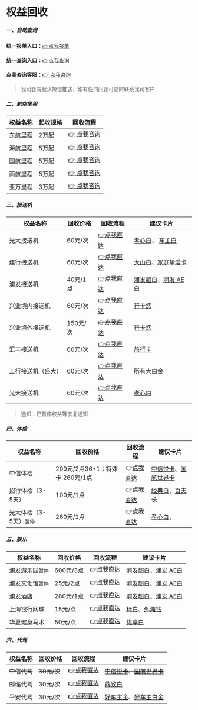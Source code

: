 # 权益回收

##### 一、自助查询

**统一报单入口：**[👉点我报单](http://u.zjkm.xyz/xGzEF)

**统一查询入口：**[👉点我查询](http://u.zjkm.xyz/Cr7RF)

**点我咨询客服：**[👉 点我咨询](http://u.zjkmkj.com/unVf1 )

> 我司会有默认短信推送，如有任何问题可随时联系我司客户

##### 二、航空里程


| 权益名称 | 起收规格 | 回收流程                                  |
| -------- | -------- | ----------------------------------------- |
| 东航里程 | 2万起    | [👉 点我咨询](http://u.zjkmkj.com/unVf1 ) |
| 海航里程 | 5万起    | [👉 点我咨询](http://u.zjkmkj.com/unVf1 ) |
| 国航里程 | 5万起    | [👉 点我咨询](http://u.zjkmkj.com/unVf1 ) |
| 南航里程 | 5万起    | [👉 点我咨询](http://u.zjkmkj.com/unVf1 ) |
| 亚万里程 | 3万起    | [👉 点我咨询](http://u.zjkmkj.com/unVf1 ) |

##### 三、接送机


| 权益名称           | 回收价格 | 回收流程                                            | 建议卡片                                                                         |
| ------------------ | -------- | --------------------------------------------------- | -------------------------------------------------------------------------------- |
| 光大接送机         | 60元/次  | [👉点我直达](activity/gdqyhs.md#光大接送机)         | [孝心白](bank/gdyh.md#孝心卓越白金卡)、 [车主白](bank/gdyh.md#阳光车主白金卡)    |
| 建行接送机         | 60元/次  | [👉点我直达](activity/jhqyhs.md#建行接送机)         | [大山白](bank/jsyh.md#建行尊享白金卡)、[家庭挚爱卡](bank/jsyh.md#龙卡家庭挚爱卡) |
| 浦发接送机         | 40元/1点 | [👉点我直达](activity/pfqyhs.md#浦发接送机)         | [浦发超白](bank/pfyh.md#美运超白金卡)、[浦发 AE白](bank/pfyh.md#美运白金卡)      |
| 兴业境内接送机     | 60元/次  | [👉点我直达](activity/xyqyhs.md#兴业境内接送机)     | [行卡悠](bank/xyyh.md#行卡白金卡（悠）)                                          |
| 兴业境外接送机     | 150元/次 | ~~[👉点我直达](activity/xyqyhs.md#兴业境外接送机)~~ | [行卡悠](bank/xyyh.md#行卡白金卡（悠）)                                          |
| 汇丰接送机         | 60元/次  | [👉点我直达](activity/hfqyhs.md#汇丰接送机)         | [旅行卡](bank/hfyh.md#汇丰旅行卡)                                                |
| 工行接送机（盛大） | 60元/次  | [👉点我直达](activity/gsqyhs.md#工商接送机)         | [所有大白金](bank/gsyh.md)                                                       |
| 光大接送机         | 60元/次  | [👉点我直达](activity/gdqyhs.md#光大接送机)         | [孝心白](bank/gdyh.md)                                                           |

> 通知：已暂停权益等恢复通知

##### 四、体检


| 权益名称                | 回收价格                        | 回收流程                                  | 建议卡片                                                                     |
| ----------------------- | ------------------------------- | ----------------------------------------- | ---------------------------------------------------------------------------- |
| 中信体检                | 200元/2点36+1；特殊卡 260元/1点 | 👉[点我直达](activity/zxqyhs.md#中信体检) | [中信悦卡](bank/zxyh.md#中信悦卡)、[国航世界卡](bank/zxyh.md#国航世界卡)     |
| 招行体检（3-5天）       | 100元/1点                       | 👉[点我直达](activity/zhqyhs.md#招行体检) | [经典白](bank/zsyh.md#招行经典白金卡)、[百夫长](bank/zsyh.md#招行美运白金卡) |
| 光大体检（3-5天）`暂停` | 260元/1点                       | 👉[点我直达](activity/gdqyhs.md#光大体检) | [孝心白](bank/gdyh.md#孝心卓越白金卡)、                                      |

##### 五、娱乐


| 权益名称         | 回收价格  | 回收流程                                    | 建议卡片                                                                    |
| ---------------- | --------- | ------------------------------------------- | --------------------------------------------------------------------------- |
| 浦发游乐园`暂停` | 600元/3点 | [👉点我直达](activity/pfqyhs.md#浦发游乐园) | [浦发超白](bank/pfyh.md#美运超白金卡)、[浦发 AE白](bank/pfyh.md#美运白金卡) |
| 浦发文化馆`暂停` | 25元/2点  | [👉点我直达](activity/pfqyhs.md#浦发文化馆) | [浦发超白](bank/pfyh.md#美运超白金卡)、[浦发 AE白](bank/pfyh.md#美运白金卡) |
| 浦发酒店         | 280元/1点 | [👉点我直达](activity/pfqyhs.md#浦发酒店)   | [浦发超白](bank/pfyh.md#美运超白金卡)、[浦发 AE白](bank/pfyh.md#美运白金卡) |
| 上海银行网球     | 15元/点   | [👉点我直达](activity/ycqyhs.md#邮储运动)   | [标白](bank/shyh.md#标准白金卡)、[外滩钻](bank/shyh.md#标准钻石卡)          |
| 华夏健身马术     | 50元/点   | [👉点我直达](activity/ycqyhs.md#邮储运动)   | [优享白](bank/hxyh.md#华夏优享白金信用卡)                                   |

##### 六、代驾


| 权益名称     | 回收价格    | 回收流程                                      | 建议卡片                                                                             |
| ------------ | ----------- | --------------------------------------------- | ------------------------------------------------------------------------------------ |
| ~~中信代驾~~ | ~~30元/次~~ | ~~[👉点我直达](activity/zxqyhs.md#中信代驾)~~ | ~~[中信悦卡](bank/zxyh.md#中信悦卡)、[国航世界卡](bank/zxyh.md#国航世界卡)~~         |
| 邮储代驾     | 30元/次     | [👉点我直达](activity/ycqyhs.md#邮储代驾)     | [鼎致白](bank/ycyh.md#鼎致白金卡)                                                    |
| 平安代驾     | 30元/次     | [👉点我直达](activity/paqyhs.md#平安代驾)     | [好车主金](bank/payh.md#平安好车主金卡)、[好车主白金](bank/payh.md#平安好车主白金卡) |
